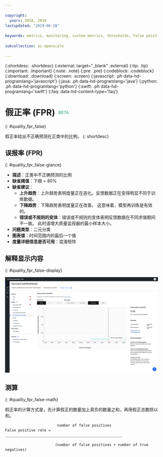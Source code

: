 ```yaml
---

copyright:
  years: 2018, 2019
lastupdated: "2019-06-28"

keywords: metrics, monitoring, custom metrics, thresholds, False positive rate, fpr

subcollection: ai-openscale

---
```


{:shortdesc: .shortdesc}
{:external: target="_blank" .external}
{:tip: .tip}
{:important: .important}
{:note: .note}
{:pre: .pre}
{:codeblock: .codeblock}
{:download: .download}
{:screen: .screen}
{:javascript: .ph data-hd-programlang='javascript'}
{:java: .ph data-hd-programlang='java'}
{:python: .ph data-hd-programlang='python'}
{:swift: .ph data-hd-programlang='swift'}
{:faq: data-hd-content-type='faq'}

# 假正率 (FPR) ![beta 标记](images/beta.png)
{: #quality_fpr_false}

假正率给出不正确预测在正类中的比例。
{: shortdesc}

## 误报率 (FPR)
{: #quality_fpr_false-glance}

- **描述**：正类中不正确预测的比例
- **缺省阈值**：下限 = 80%
- **缺省建议**：
   - **上升趋势**：上升趋势表明度量正在恶化。反馈数据正在变得明显不同于训练数据。
   - **下降趋势**：下降趋势表明度量正在改善。 这意味着，模型再训练是有效的。
   - **错误或不规则的变体**：错误或不规则的变体表明反馈数据在不同求值期间不一致。 此时请增大质量监视器的最小样本大小。
- **问题类型**：二元分类
- **图表值**：时间范围内的最后一个值
- **度量详细信息是否可用**：混淆矩阵

## 解释显示内容
{: #quality_fpr_false-display}

![显示假正率图表。](images/quality-fpr.png)

## 测算
{: #quality_fpr_false-math}

假正率的计算方式是，先计算假正的数量加上真负的数量之和，再用假正总数除以和。

```
                        number of false positives
False positive rate =  ______________________________________________________

                       (number of false positives + number of true negatives)
```
